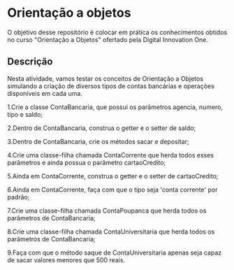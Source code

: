 # Orientação a objetos

O objetivo desse repositório é colocar em prática os conhecimentos obtidos no curso "Orientação a Objetos" ofertado pela Digital Innovation One.

## Descrição

Nesta atividade, vamos testar os conceitos de Orientação a Objetos simulando a criação de diversos tipos de contas bancárias e operações disponíveis em cada uma.

1.Crie a classe ContaBancaria, que possui os parâmetros agencia, numero, tipo e saldo;

2.Dentro de ContaBancaria, construa o getter e o setter de saldo;

3.Dentro de ContaBancaria, crie os métodos sacar e depositar;

4.Crie uma classe-filha chamada ContaCorrente que herda todos esses parâmetros e ainda possua o parâmetro cartaoCredito;

5.Ainda em ContaCorrente, construa o getter e o setter de cartaoCredito;

6.Ainda em ContaCorrente, faça com que o tipo seja 'conta corrente' por padrão;

7.Crie uma classe-filha chamada ContaPoupanca que herda todos os parâmetros de ContaBancaria;

8.Crie uma classe-filha chamada ContaUniversitaria que herda todos os parâmetros de ContaBancaria;

9.Faça com que o método saque de ContaUniversitaria apenas seja capaz de sacar valores menores que 500 reais.
